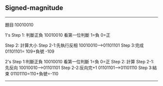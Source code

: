 ## Signed-magnitude
---
題目:10010010

1's
Step 1: 判斷正負
      10010010 看第一位判斷 1=負 0=正

Step 2: 計算大小
      Step 2-1:先執行反相
      10010010-->01101101
Step 3:完成
      01101101= 109+負號 -109

2's
Step 1:判斷正負
       10010010 看第一位判斷 1=負 0=正
Step 2: 計算
      Step 2-1: 先反向
      10010010-->01101101
      Step 2-2:反向完+1
      01101101-->01101110
Step 3:結束
      01101110=110+負號=-110
      
---
